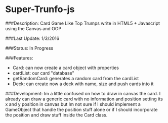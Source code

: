# Super-Trunfo-js

###Description:
Card Game Like Top Trumps write in HTML5 + Javascript using the Canvas and OOP

###Last Update:
1/3/2016

###Status:
In Progress

###Features:
- Card: can now create a card object with properties
- cardList: our card "database"
- getRandomCard: generates a random card from the cardList
- Deck: can create now a deck with name, size and push cards into it

###Development:
Im a little confused on how to draw in canvas the card. I already can draw a generic card with no information and position setting its x and y position in canvas but Im not sure if I should implement a GameObject that handle the position stuff alone or if I should incorporate the position and draw stuff inside the Card class.

